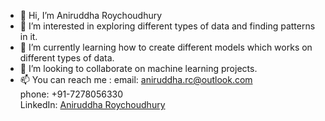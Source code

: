 - 👋 Hi, I’m Aniruddha Roychoudhury
- 👀 I’m interested in exploring different types of data and finding patterns in it.
- 🌱 I’m currently learning how to create different models which works on different types of data.
- 💞️ I’m looking to collaborate on machine learning projects.
- 📫 You can reach me :
      email: aniruddha.rc@outlook.com <br>
      phone: +91-7278056330 <br>
      LinkedIn: <a href="linkedin.com/in/aniruddha-roychoudhury">Aniruddha Roychoudhury</a>

<!---
Aniru10/Aniru10 is a ✨ special ✨ repository because its `README.md` (this file) appears on your GitHub profile.
You can click the Preview link to take a look at your changes.
--->
